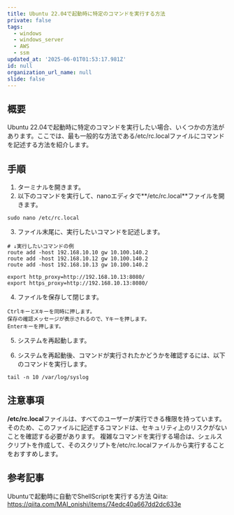 ```yaml
---
title: Ubuntu 22.04で起動時に特定のコマンドを実行する方法
private: false
tags:
  - windows
  - windows_server
  - AWS
  - ssm
updated_at: '2025-06-01T01:53:17.981Z'
id: null
organization_url_name: null
slide: false
---
```


## 概要

Ubuntu 22.04で起動時に特定のコマンドを実行したい場合、いくつかの方法があります。ここでは、最も一般的な方法である/etc/rc.localファイルにコマンドを記述する方法を紹介します。

## 手順

1. ターミナルを開きます。
2. 以下のコマンドを実行して、nanoエディタで**/etc/rc.local**ファイルを開きます。

```
sudo nano /etc/rc.local
```
3. ファイル末尾に、実行したいコマンドを記述します。

```
# ↓実行したいコマンドの例
route add -host 192.168.10.10 gw 10.100.140.2
route add -host 192.168.10.12 gw 10.100.140.2
route add -host 192.168.10.13 gw 10.100.140.2

export http_proxy=http://192.168.10.13:8080/
export https_proxy=http://192.168.10.13:8080/
```


4. ファイルを保存して閉じます。

```
CtrlキーとXキーを同時に押します。
保存の確認メッセージが表示されるので、Yキーを押します。
Enterキーを押します。
```
5. システムを再起動します。

6. システムを再起動後、コマンドが実行されたかどうかを確認するには、以下のコマンドを実行します。

```
tail -n 10 /var/log/syslog
```

## 注意事項

**/etc/rc.local**ファイルは、すべてのユーザーが実行できる権限を持っています。そのため、このファイルに記述するコマンドは、セキュリティ上のリスクがないことを確認する必要があります。
複雑なコマンドを実行する場合は、シェルスクリプトを作成して、そのスクリプトを/etc/rc.localファイルから実行することをおすすめします。


## 参考記事
Ubuntuで起動時に自動でShellScriptを実行する方法
Qiita: https://qiita.com/MAI_onishi/items/74edc40a667dd2dc633e
